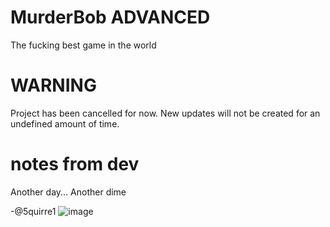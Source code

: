 # MurderBob ADVANCED

The fucking best game in the world
# WARNING
Project has been cancelled for now. New updates will not be created for an undefined amount of time.
# notes from dev

Another day... Another dime

-@5quirre1
![image](https://github.com/user-attachments/assets/27ac99ee-bb09-43fc-bf2f-e06f11302326)

